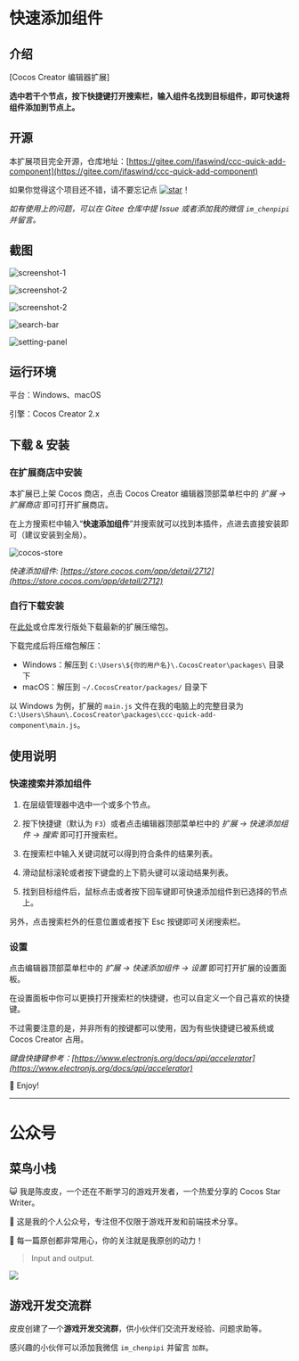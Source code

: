 # 快速添加组件

## 介绍

[Cocos Creator 编辑器扩展]

**选中若干个节点，按下快捷键打开搜索栏，输入组件名找到目标组件，即可快速将组件添加到节点上。**



## 开源

本扩展项目完全开源，仓库地址：[https://gitee.com/ifaswind/ccc-quick-add-component](https://gitee.com/ifaswind/ccc-quick-add-component)

如果你觉得这个项目还不错，请不要忘记点 [![star](https://gitee.com/ifaswind/ccc-quick-add-component/badge/star.svg?theme=dark)](https://gitee.com/ifaswind/ccc-quick-add-component/stargazers)！

*如有使用上的问题，可以在 Gitee 仓库中提 Issue 或者添加我的微信 `im_chenpipi` 并留言。*



## 截图

![screenshot-1](https://gitee.com/ifaswind/image-storage/raw/master/repositories/ccc-quick-add-component/screenshot-1.png)

![screenshot-2](https://gitee.com/ifaswind/image-storage/raw/master/repositories/ccc-quick-add-component/screenshot-2.png)

![screenshot-2](https://gitee.com/ifaswind/image-storage/raw/master/repositories/ccc-quick-add-component/screenshot-3.png)

![search-bar](https://gitee.com/ifaswind/image-storage/raw/master/repositories/ccc-quick-add-component/search-bar.png)

![setting-panel](https://gitee.com/ifaswind/image-storage/raw/master/repositories/ccc-quick-add-component/setting-panel.png)



## 运行环境

平台：Windows、macOS

引擎：Cocos Creator 2.x



## 下载 & 安装

### 在扩展商店中安装

本扩展已上架 Cocos 商店，点击 Cocos Creator 编辑器顶部菜单栏中的 *扩展 -> 扩展商店* 即可打开扩展商店。

在上方搜索栏中输入“**快速添加组件**”并搜索就可以找到本插件，点进去直接安装即可（建议安装到全局）。

![cocos-store](https://gitee.com/ifaswind/image-storage/raw/master/repositories/ccc-quick-add-component/cocos-store.png)

*快速添加组件: [https://store.cocos.com/app/detail/2712](https://store.cocos.com/app/detail/2712)*



### 自行下载安装

在[此处](https://gitee.com/ifaswind/ccc-quick-add-component/releases)或仓库发行版处下载最新的扩展压缩包。

下载完成后将压缩包解压：

- Windows：解压到 `C:\Users\${你的用户名}\.CocosCreator\packages\` 目录下
- macOS：解压到 `~/.CocosCreator/packages/` 目录下

以 Windows 为例，扩展的 `main.js` 文件在我的电脑上的完整目录为 `C:\Users\Shaun\.CocosCreator\packages\ccc-quick-add-component\main.js`。



## 使用说明

### 快速搜索并添加组件

1. 在层级管理器中选中一个或多个节点。

2. 按下快捷键（默认为 `F3`）或者点击编辑器顶部菜单栏中的 *扩展 -> 快速添加组件 -> 搜索* 即可打开搜索栏。

3. 在搜索栏中输入关键词就可以得到符合条件的结果列表。

4. 滑动鼠标滚轮或者按下键盘的上下箭头键可以滚动结果列表。

5. 找到目标组件后，鼠标点击或者按下回车键即可快速添加组件到已选择的节点上。

另外，点击搜索栏外的任意位置或者按下 Esc 按键即可关闭搜索栏。



### 设置

点击编辑器顶部菜单栏中的 *扩展 -> 快速添加组件 -> 设置* 即可打开扩展的设置面板。

在设置面板中你可以更换打开搜索栏的快捷键，也可以自定义一个自己喜欢的快捷键。

不过需要注意的是，并非所有的按键都可以使用，因为有些快捷键已被系统或 Cocos Creator 占用。

*键盘快捷键参考：[https://www.electronjs.org/docs/api/accelerator](https://www.electronjs.org/docs/api/accelerator)*

🥳 Enjoy!



---



# 公众号

## 菜鸟小栈

😺 我是陈皮皮，一个还在不断学习的游戏开发者，一个热爱分享的 Cocos Star Writer。

🎨 这是我的个人公众号，专注但不仅限于游戏开发和前端技术分享。

💖 每一篇原创都非常用心，你的关注就是我原创的动力！

> Input and output.

![](https://gitee.com/ifaswind/image-storage/raw/master/weixin/official-account.png)



## 游戏开发交流群

皮皮创建了一个**游戏开发交流群**，供小伙伴们交流开发经验、问题求助等。

感兴趣的小伙伴可以添加我微信 `im_chenpipi` 并留言 `加群`。